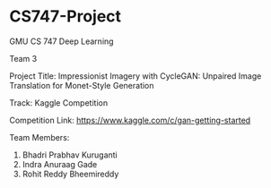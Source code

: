 # CS747-Project
GMU CS 747 Deep Learning

Team 3

Project Title: Impressionist Imagery with CycleGAN: Unpaired Image Translation for Monet-Style Generation

Track: Kaggle Competition

Competition Link: https://www.kaggle.com/c/gan-getting-started

Team Members:
1. Bhadri Prabhav Kuruganti
2. Indra Anuraag Gade
3. Rohit Reddy Bheemireddy
